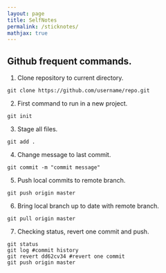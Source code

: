 ```yaml
---
layout: page
title: SelfNotes
permalink: /sticknotes/
mathjax: true
---
```


Github frequent commands.
---------------------------
1. Clone repository to current directory. 
```
git clone https://github.com/username/repo.git
```
2. First command to run in a new project.
```
git init
```
3. Stage all files.
```
git add .
```
4. Change message to last commit.
```
git commit -m "commit message"
```
5. Push local commits to remote branch.
```
git push origin master
```
6. Bring local branch up to date with remote branch.
```
git pull origin master
```
7. Checking status, revert one commit and push.
```
git status
git log #commit history
git revert dd62cv34 #revert one commit
git push origin master
```
